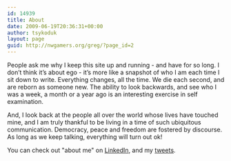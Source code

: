 ```yaml
---
id: 14939
title: About
date: 2009-06-19T20:36:31+00:00
author: tsykoduk
layout: page
guid: http://nwgamers.org/greg/?page_id=2
---
```

People ask me why I keep this site up and running - and have for so long. I don’t think it’s about ego - it’s more like a snapshot of who I am each time I sit down to write. Everything changes, all the time. We die each second, and are reborn as someone new. The ability to look backwards, and see who I was a week, a month or a year ago is an interesting exercise in self examination.

And, I look back at the people all over the world whose lives have touched mine, and I am truly thankful to be living in a time of such ubiquitous communication. Democracy, peace and freedom are fostered by discourse. As long as we keep talking, everything will turn out ok!

You can check out "about me" on <a href="http://www.linkedin.com/in/gregnokes/">LinkedIn</a>, and my <a href="https://twitter.com/tsykoduk">tweets</a>.
